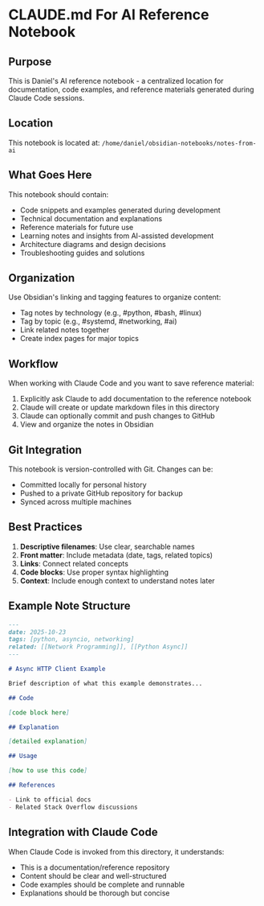 # CLAUDE.md For AI Reference Notebook

## Purpose

This is Daniel's AI reference notebook - a centralized location for documentation, code examples, and reference materials generated during Claude Code sessions.

## Location

This notebook is located at: `/home/daniel/obsidian-notebooks/notes-from-ai`

## What Goes Here

This notebook should contain:
- Code snippets and examples generated during development
- Technical documentation and explanations
- Reference materials for future use
- Learning notes and insights from AI-assisted development
- Architecture diagrams and design decisions
- Troubleshooting guides and solutions

## Organization

Use Obsidian's linking and tagging features to organize content:
- Tag notes by technology (e.g., #python, #bash, #linux)
- Tag by topic (e.g., #systemd, #networking, #ai)
- Link related notes together
- Create index pages for major topics

## Workflow

When working with Claude Code and you want to save reference material:

1. Explicitly ask Claude to add documentation to the reference notebook
2. Claude will create or update markdown files in this directory
3. Claude can optionally commit and push changes to GitHub
4. View and organize the notes in Obsidian

## Git Integration

This notebook is version-controlled with Git. Changes can be:
- Committed locally for personal history
- Pushed to a private GitHub repository for backup
- Synced across multiple machines

## Best Practices

1. **Descriptive filenames**: Use clear, searchable names
2. **Front matter**: Include metadata (date, tags, related topics)
3. **Links**: Connect related concepts
4. **Code blocks**: Use proper syntax highlighting
5. **Context**: Include enough context to understand notes later

## Example Note Structure

```markdown
---
date: 2025-10-23
tags: [python, asyncio, networking]
related: [[Network Programming]], [[Python Async]]
---

# Async HTTP Client Example

Brief description of what this example demonstrates...

## Code

[code block here]

## Explanation

[detailed explanation]

## Usage

[how to use this code]

## References

- Link to official docs
- Related Stack Overflow discussions
```

## Integration with Claude Code

When Claude Code is invoked from this directory, it understands:
- This is a documentation/reference repository
- Content should be clear and well-structured
- Code examples should be complete and runnable
- Explanations should be thorough but concise
